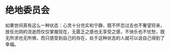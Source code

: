 # 绝地委员会
如果世间真有这么一种状态：心灵十分充实和宁静，既不怀恋过去也不奢望将来，放任光阴的流逝而仅仅掌握现在，无匮乏之感也无享受之感，不快乐也不忧愁，既无所求也无所惧，而只感受到自己的存在，处于这种状态的人就可以说自己得到了幸福。
